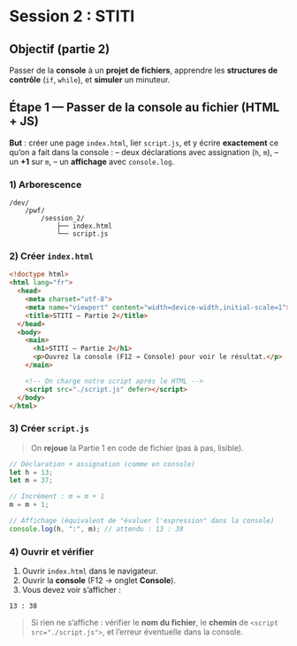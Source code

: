 # Session 2 : STITI

## Objectif (partie 2)

Passer de la **console** à un **projet de fichiers**, apprendre les **structures de contrôle** (`if`, `while`), et **simuler** un minuteur.


## Étape 1 — Passer de la console au fichier (HTML + JS)

**But** : créer une page `index.html`, lier `script.js`, et y écrire **exactement** ce qu’on a fait dans la console :
– deux déclarations avec assignation (`h`, `m`),
– un **+1** sur `m`,
– un **affichage** avec `console.log`.

### 1) Arborescence

  ```
  /dev/
      /pwf/
          /session_2/
              ├── index.html
              └── script.js
  ```

### 2) Créer `index.html`

```html
<!doctype html>
<html lang="fr">
  <head>
    <meta charset="utf-8">
    <meta name="viewport" content="width=device-width,initial-scale=1">
    <title>STITI — Partie 2</title>
  </head>
  <body>
    <main>
      <h1>STITI — Partie 2</h1>
      <p>Ouvrez la console (F12 → Console) pour voir le résultat.</p>
    </main>

    <!-- On charge notre script après le HTML -->
    <script src="./script.js" defer></script>
  </body>
</html>
```

### 3) Créer `script.js`

> On **rejoue** la Partie 1 en code de fichier (pas à pas, lisible).

```js
// Déclaration + assignation (comme en console)
let h = 13;
let m = 37;

// Incrément : m = m + 1
m = m + 1;

// Affichage (équivalent de "évaluer l'expression" dans la console)
console.log(h, ":", m); // attendu : 13 : 38
```

### 4) Ouvrir et vérifier

1. Ouvrir `index.html` dans le navigateur.
2. Ouvrir la **console** (F12 → onglet **Console**).
3. Vous devez voir s’afficher :

```
13 : 38
```

> Si rien ne s’affiche : vérifier le **nom du fichier**, le **chemin** de `<script src="./script.js">`, et l’erreur éventuelle dans la console.

